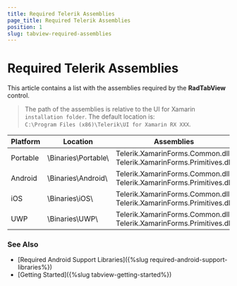 ```yaml
---
title: Required Telerik Assemblies
page_title: Required Telerik Assemblies
position: 1
slug: tabview-required-assemblies
---
```


# Required Telerik Assemblies

This article contains a list with the assemblies required by the **RadTabView** control.

> The path of the assemblies is relative to the UI for Xamarin `installation folder`. The default location is:  
> `C:\Program Files (x86)\Telerik\UI for Xamarin RX XXX`.

| Platform | Location | Assemblies |
| -------- | -------- | ---------- |
| Portable | \Binaries\Portable\ | Telerik.XamarinForms.Common.dll <br/> Telerik.XamarinForms.Primitives.dll |
| Android  | \Binaries\Android\ | Telerik.XamarinForms.Common.dll <br/> Telerik.XamarinForms.Primitives.dll |
| iOS      | \Binaries\iOS\ | Telerik.XamarinForms.Common.dll <br/> Telerik.XamarinForms.Primitives.dll  |
| UWP      | \Binaries\UWP\ | Telerik.XamarinForms.Common.dll <br/> Telerik.XamarinForms.Primitives.dll |

### See Also

- [Required Android Support Libraries]({%slug required-android-support-libraries%})
- [Getting Started]({%slug tabview-getting-started%})
